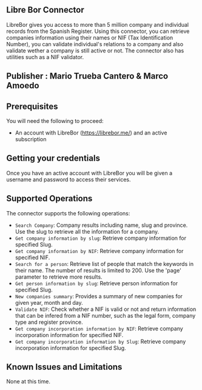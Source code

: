 
## Libre Bor Connector
LibreBor gives you access to more than 5 million company and individual records from the Spanish Register. Using this connector, you can retrieve companies information using their names or NIF (Tax Identification Number), you can validate individual's relations to a company and also validate wether a company is still active or not. The connector also has utilities such as a NIF validator.

## Publisher : Mario Trueba Cantero & Marco Amoedo

## Prerequisites
You will need the following to proceed:
* An account with LibreBor (https://librebor.me/) and an active subscription

## Getting your credentials
Once you have an active account with LibreBor you will be given a username and password to access their services.


## Supported Operations
The connector supports the following operations:
* `Search Company`: Company results including name, slug and province. Use the slug to retrieve all the information for a company.
* `Get company information by slug`: Retrieve company information for specified Slug.
* `Get company information by NIF`: Retrieve company information for specified NIF.
* `Search for a person`: Retrieve list of people that match the keywords in their name. The number of results is limited to 200. Use the 'page' parameter to retrieve more results.
* `Get person information by slug`: Retrieve person information for specified Slug.
* `New companies summary`: Provides a summary of new companies for given year, month and day.
* `Validate NIF`: Check whether a NIF is valid or not and return information that can be infered from a NIF number, such as the legal form, company type and register province.
* `Get company incorporation information by NIF`: Retrieve company incorporation information for specified NIF.
* `Get company incorporation information by Slug`: Retrieve company incorporation information for specified Slug.


## Known Issues and Limitations
None at this time.